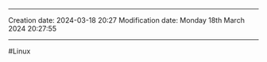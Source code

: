 

----
Creation date: 2024-03-18 20:27
Modification date: Monday 18th March 2024 20:27:55

----

#Linux 



